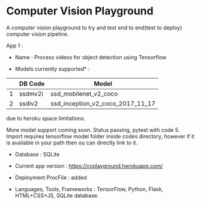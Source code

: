 # Computer Vision Playground
A computer vision playground to try and test end to end(test to deploy) computer vision pipeline. 


App 1 : 

- Name : Process videos for object detection using Tensorflow

- Models currently supported* : 

|                |DB Code                          |Model                         |
|----------------|-------------------------------|-----------------------------|
|1|ssdmv2i            |ssd_mobilenet_v2_coco           |
|2          |ssdiv2            |ssd_inception_v2_coco_2017_11_17           |


due to heroku space limitations.

More model support coming soon. Status passing, pytest with code 5. Import requires tensorflow model folder inside codes directory, however if it is available in your path then ou can directly link to it.

- Database : SQLite

- Current app version : https://cvplayground.herokuapp.com/

- Deployment ProcFile : added

- Languages, Tools, Frameworks : TensorFlow, Python, Flask, HTML+CSS+JS, SQLite database.


